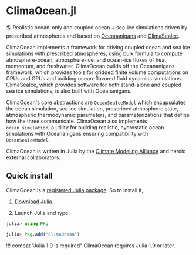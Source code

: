 # ClimaOcean.jl

🌎 Realistic ocean-only and coupled ocean + sea-ice simulations driven by prescribed atmospheres and based on [Oceananigans](https://github.com/CliMA/Oceananigans.jl) and [ClimaSeaIce](https://github.com/CliMA/ClimaSeaIce.jl).

ClimaOcean implements a framework for driving coupled ocean and sea ice simulations with prescribed atmospheres, using bulk formula to compute atmosphere-ocean, atmosphere-ice, and ocean-ice fluxes of heat, momentum, and freshwater. ClimaOcean builds off the Oceananigans framework, which provides tools for gridded finite volume computations on CPUs and GPUs and building ocean-flavored fluid dynamics simulations. ClimaSeaIce, which provides software for both stand-alone and coupled sea ice simulations, is also built with Oceananigans.

ClimaOcean's core abstractions are `OceanSeaIceModel` which encapsulates the ocean simulation, sea ice simulation, prescribed atmospheric state, atmospheric thermodynamic parameters, and parameterizations that define how the three communicate. ClimaOcean also implements `ocean_simulation`, a utility for building realistic, hydrostatic ocean simulations with Oceananigans ensuring compatibility with `OceanSeaIceModel`.

ClimaOcean is written in Julia by the [Climate Modeling Alliance](https://clima.caltech.edu)
and heroic external collaborators.

## Quick install

ClimaOcean is a [registered Julia package](https://julialang.org/packages/). So to install it,

1. [Download Julia](https://julialang.org/downloads/).

2. Launch Julia and type

```julia
julia> using Pkg

julia> Pkg.add("ClimaOcean")
```

!!! compat "Julia 1.9 is required"
    ClimaOcean requires Julia 1.9 or later.
